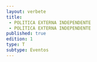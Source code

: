 ```yaml
---
layout: verbete
title:
 - POLITICA EXTERNA INDEPENDENTE
 - POLÍTICA EXTERNA INDEPENDENTE
published: true
edition: 1  
type: T
subtype: Eventos
---
```


